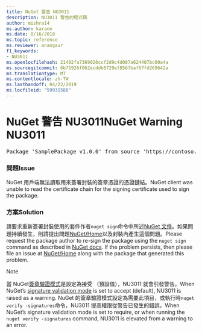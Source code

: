 ```yaml
---
title: NuGet 警告 NU3011
description: NU3011 警告的程式碼
author: mishra14
ms.author: karann
ms.date: 8/16/2018
ms.topic: reference
ms.reviewer: anangaur
f1_keywords:
- NU3011
ms.openlocfilehash: 21492fa7369020ccf2d9c4d087a624487bc00a4a
ms.sourcegitcommit: 6b71926f062ecddb8729ef8567baf67fd269642a
ms.translationtype: MT
ms.contentlocale: zh-TW
ms.lasthandoff: 04/22/2019
ms.locfileid: "59931588"
---
```

# <a name="nuget-warning-nu3011"></a><span data-ttu-id="b2073-103">NuGet 警告 NU3011</span><span class="sxs-lookup"><span data-stu-id="b2073-103">NuGet Warning NU3011</span></span>

<pre>Package 'SamplePackage v1.0.0' from source 'https://contoso.com/index.json': The primary signature is invalid.</pre>

### <a name="issue"></a><span data-ttu-id="b2073-104">問題</span><span class="sxs-lookup"><span data-stu-id="b2073-104">Issue</span></span>

<span data-ttu-id="b2073-105">NuGet 用戶端無法讀取用來簽署封裝的簽章憑證的憑證鏈結。</span><span class="sxs-lookup"><span data-stu-id="b2073-105">NuGet client was unable to read the certificate chain for the signing certificate used to sign the package.</span></span>


### <a name="solution"></a><span data-ttu-id="b2073-106">方案</span><span class="sxs-lookup"><span data-stu-id="b2073-106">Solution</span></span>

<span data-ttu-id="b2073-107">請要求重新簽署封裝使用的套件作者`nuget sign`命令中所述[NuGet 文件](https://docs.microsoft.com/en-us/nuget/create-packages/sign-a-package)。如果問題持續發生，則請提出問題[NuGet/Home](https://github.com/NuGet/Home/issues)以及封裝內產生這個問題。</span><span class="sxs-lookup"><span data-stu-id="b2073-107">Please request the package author to re-sign the package using the `nuget sign` command as described in [NuGet docs](https://docs.microsoft.com/en-us/nuget/create-packages/sign-a-package). If the problem persists, then please file an issue at [NuGet/Home](https://github.com/NuGet/Home/issues) along with the package that generated this problem.</span></span>


> [!Note]
> <span data-ttu-id="b2073-108">當 NuGet[簽章驗證模式](https://docs.microsoft.com/en-us/nuget/consume-packages/installing-signed-packages#configure-package-signature-requirements)是設定為接受 （預設值），NU3011 就會引發警告。</span><span class="sxs-lookup"><span data-stu-id="b2073-108">When NuGet’s [signature validation mode](https://docs.microsoft.com/en-us/nuget/consume-packages/installing-signed-packages#configure-package-signature-requirements) is set to accept (default), NU3011 is raised as a warning.</span></span> <span data-ttu-id="b2073-109">NuGet 的簽章驗證模式設定為需要此項目，或執行時`nuget verify -signatures`命令，NU3011 提高權限從警告已發生的錯誤。</span><span class="sxs-lookup"><span data-stu-id="b2073-109">When NuGet’s signature validation mode is set to require, or when running the `nuget verify -signatures` command, NU3011 is elevated from a warning to an error.</span></span> 
